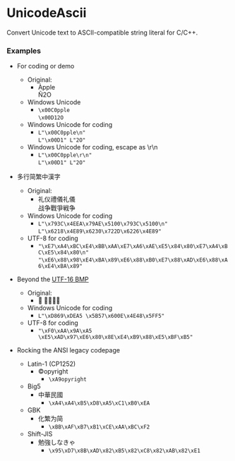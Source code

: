 # UnicodeAscii
Convert Unicode text to ASCII-compatible string literal for C/C++.

### Examples

* For coding or demo
  * Original:
    * Àpple\
Ñ2O
  * Windows Unicode
    * ``\x00C0pple``\
``\x00D12O``
  * Windows Unicode for coding
    * ``L"\x00C0pple\n"``\
``L"\x00D1" L"2O"``
  * Windows Unicode for coding, escape as \r\n
    * ``L"\x00C0pple\r\n"``\
``L"\x00D1" L"2O"``

* 多行简繁中漢字
  * Original:
    * 礼仪禮儀礼儀\
战争戰爭戦争
  * Windows Unicode for coding
    *  ``L"\x793C\x4EEA\x79AE\x5100\x793C\x5100\n"``\
``L"\x6218\x4E89\x6230\x722D\x6226\x4E89"``
  * UTF-8 for coding
    * ``"\xE7\xA4\xBC\xE4\xBB\xAA\xE7\xA6\xAE\xE5\x84\x80\xE7\xA4\xBC\xE5\x84\x80\n"``\
``"\xE6\x88\x98\xE4\xBA\x89\xE6\x88\xB0\xE7\x88\xAD\xE6\x88\xA6\xE4\xBA\x89"``

* Beyond the [UTF-16 BMP](https://en.wikipedia.org/wiki/Plane_(Unicode)#Basic_Multilingual_Plane)
  * Original:
    * 𪚥 字怎么念
  * Windows Unicode for coding
    * ``L"\xD869\xDEA5 \x5B57\x600E\x4E48\x5FF5"``
  * UTF-8 for coding
    * ``"\xF0\xAA\x9A\xA5 \xE5\xAD\x97\xE6\x80\x8E\xE4\xB9\x88\xE5\xBF\xB5"``

* Rocking the ANSI legacy codepage
  * Latin-1 (CP1252)
    * ©opyright
      * ``\xA9opyright``
  * Big5
    * 中華民國
      * ``\xA4\xA4\xB5\xD8\xA5\xC1\xB0\xEA``
  * GBK
    * 化繁为简
      * ``\xBB\xAF\xB7\xB1\xCE\xAA\xBC\xF2``
  * Shift-JIS
    * 勉強しなきゃ
      * ``\x95\xD7\x8B\xAD\x82\xB5\x82\xC8\x82\xAB\x82\xE1``
